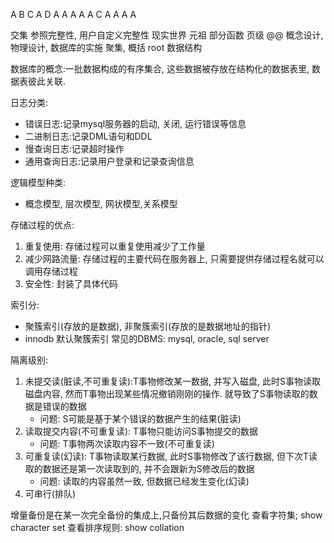 A B C A D 
A A A A A
C A A A A

交集
参照完整性, 用户自定义完整性
现实世界
元祖
部分函数
页级
@@
概念设计, 物理设计, 数据库的实施
聚集, 概括
root
数据结构

数据库的概念:一批数据构成的有序集合, 这些数据被存放在结构化的数据表里, 数据表彼此关联.

日志分类:
- 错误日志:记录mysql服务器的启动, 关闭, 运行错误等信息
- 二进制日志:记录DML语句和DDL
- 慢查询日志:记录超时操作
- 通用查询日志:记录用户登录和记录查询信息

逻辑模型种类:
- 概念模型, 层次模型, 网状模型,关系模型

存储过程的优点:
1. 重复使用: 存储过程可以重复使用减少了工作量
2. 减少网路流量: 存储过程的主要代码在服务器上, 只需要提供存储过程名就可以调用存储过程
3. 安全性: 封装了具体代码

索引分:
- 聚簇索引(存放的是数据), 非聚簇索引(存放的是数据地址的指针)
- innodb 默认聚簇索引
常见的DBMS: mysql, oracle, sql server

隔离级别:
1. 未提交读(脏读,不可重复读):T事物修改某一数据, 并写入磁盘, 此时S事物读取磁盘内容, 然而T事物出现某些情况撤销刚刚的操作. 就导致了S事物读取的数据是错误的数据
	- 问题: S可能是基于某个错误的数据产生的结果(脏读)
2. 读取提交内容(不可重复读): T事物只能访问S事物提交的数据
	- 问题: T事物两次读取内容不一致(不可重复读)
3. 可重复读(幻读): T事物读取某行数据, 此时S事物修改了该行数据, 但下次T读取的数据还是第一次读取到的, 并不会跟新为S修改后的数据
	- 问题: 读取的内容虽然一致, 但数据已经发生变化(幻读)
4. 可串行(排队)

增量备份是在某一次完全备份的集成上,只备份其后数据的变化
查看字符集; show character set
查看排序规则: show collation

